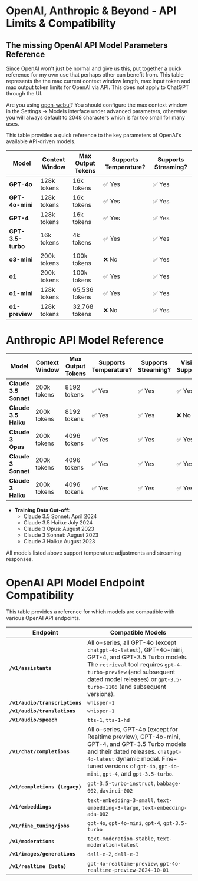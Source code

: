 # OpenAI, Anthropic & Beyond - API Limits & Compatibility
## The missing OpenAI API Model Parameters Reference
Since OpenAI won't just be normal and give us this, put together a quick reference for my own use that perhaps other can benefit from. This table represents the the max current context window length, max input token and max output token limits for OpenAI via API. This does not apply to ChatGPT through the UI.

Are you using [open-webui](https://github.com/open-webui/open-webui)? You should configure the max context window in the Settings -> Models interface under advanced parameters, otherwise you will always default to 2048 characters which is far too small for many uses. 

This table provides a quick reference to the key parameters of OpenAI's available API-driven models.

| Model         | Context Window | Max Output Tokens | Supports Temperature? | Supports Streaming? |
|--------------|---------------|-------------------|----------------------|---------------------|
| **GPT-4o**   | 128k tokens   | 16k tokens       | ✅ Yes               | ✅ Yes              |
| **GPT-4o-mini** | 128k tokens | 16k tokens       | ✅ Yes               | ✅ Yes              |
| **GPT-4**    | 128k tokens   | 16k tokens       | ✅ Yes               | ✅ Yes              |
| **GPT-3.5-turbo** | 16k tokens | 4k tokens       | ✅ Yes               | ✅ Yes              |
| **o3-mini**  | 200k tokens   | 100k tokens      | ❌ No               | ✅ Yes              |
| **o1**       | 200k tokens   | 100k tokens      | ✅ Yes               | ✅ Yes              |
| **o1-mini**  | 128k tokens   | 65,536 tokens    | ✅ Yes               | ✅ Yes              |
| **o1-preview** | 128k tokens | 32,768 tokens    | ❌ No               | ✅ Yes              |

# Anthropic API Model Reference

| Model                  | Context Window | Max Output Tokens | Supports Temperature? | Supports Streaming? | Vision Support? |
|------------------------|---------------|-------------------|----------------------|---------------------|-----------------|
| **Claude 3.5 Sonnet**  | 200k tokens   | 8192 tokens       | ✅ Yes               | ✅ Yes              | ✅ Yes          |
| **Claude 3.5 Haiku**   | 200k tokens   | 8192 tokens       | ✅ Yes               | ✅ Yes              | ❌ No           |
| **Claude 3 Opus**      | 200k tokens   | 4096 tokens       | ✅ Yes               | ✅ Yes              | ✅ Yes          |
| **Claude 3 Sonnet**    | 200k tokens   | 4096 tokens       | ✅ Yes               | ✅ Yes              | ✅ Yes          |
| **Claude 3 Haiku**     | 200k tokens   | 4096 tokens       | ✅ Yes               | ✅ Yes              | ✅ Yes          |

- **Training Data Cut-off:**
  - Claude 3.5 Sonnet: April 2024  
  - Claude 3.5 Haiku: July 2024  
  - Claude 3 Opus: August 2023  
  - Claude 3 Sonnet: August 2023  
  - Claude 3 Haiku: August 2023  

All models listed above support temperature adjustments and streaming responses.
# OpenAI API Model Endpoint Compatibility
This table provides a reference for which models are compatible with various OpenAI API endpoints.

| Endpoint                     | Compatible Models |
|------------------------------|------------------|
| **`/v1/assistants`**         | All o-series, all GPT-4o (except `chatgpt-4o-latest`), GPT-4o-mini, GPT-4, and GPT-3.5 Turbo models. The `retrieval` tool requires `gpt-4-turbo-preview` (and subsequent dated model releases) or `gpt-3.5-turbo-1106` (and subsequent versions). |
| **`/v1/audio/transcriptions`** | `whisper-1` |
| **`/v1/audio/translations`**  | `whisper-1` |
| **`/v1/audio/speech`**        | `tts-1`, `tts-1-hd` |
| **`/v1/chat/completions`**    | All o-series, GPT-4o (except for Realtime preview), GPT-4o-mini, GPT-4, and GPT-3.5 Turbo models and their dated releases. `chatgpt-4o-latest` dynamic model. Fine-tuned versions of `gpt-4o`, `gpt-4o-mini`, `gpt-4`, and `gpt-3.5-turbo`. |
| **`/v1/completions (Legacy)`** | `gpt-3.5-turbo-instruct`, `babbage-002`, `davinci-002` |
| **`/v1/embeddings`**          | `text-embedding-3-small`, `text-embedding-3-large`, `text-embedding-ada-002` |
| **`/v1/fine_tuning/jobs`**    | `gpt-4o`, `gpt-4o-mini`, `gpt-4`, `gpt-3.5-turbo` |
| **`/v1/moderations`**         | `text-moderation-stable`, `text-moderation-latest` |
| **`/v1/images/generations`**  | `dall-e-2`, `dall-e-3` |
| **`/v1/realtime (beta)`**     | `gpt-4o-realtime-preview`, `gpt-4o-realtime-preview-2024-10-01` |
